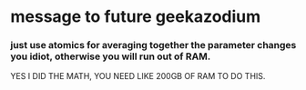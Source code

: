 # message to future geekazodium

### just use atomics for averaging together the parameter changes you idiot, otherwise you will run out of RAM.

YES I DID THE MATH, YOU NEED LIKE 200GB OF RAM TO DO THIS.
